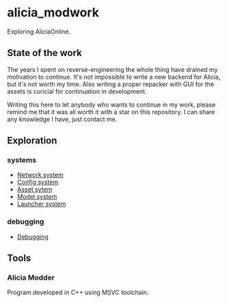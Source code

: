 # alicia_modwork
Exploring AliciaOnline.


## State of the work
The years I spent on reverse-engineering the whole thing have drained my motivation to continue. 
It's not impossible to write a new backend for Alicia, but it's not worth my time. 
Also writing a proper repacker with GUI for the assets is curicial for continuation in development. 

Writing this here to let anybody who wants to continue in my work, please remind me that it was all worth it with a star on this repository. I can share any knowledge I have, just contact me. 


## Exploration
### systems
- [Network system](theory/networking/network.md)
- [Config system](theory/configuration/config.md)
- [Asset sytem](theory/assets/pak.md)
- [Model system](theory/assets/models.md)
- [Launcher system](theory/booting/launcher.md)
### debugging
- [Debugging](theory/debugging/debugging.md)
## Tools
### Alicia Modder
Program developed in C++ using MSVC toolchain. 
